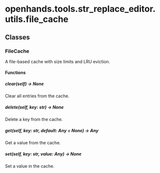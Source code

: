 # openhands.tools.str_replace_editor.utils.file_cache

## Classes

### FileCache

A file-based cache with size limits and LRU eviction.

#### Functions

##### clear(self) -> None

Clear all entries from the cache.

##### delete(self, key: str) -> None

Delete a key from the cache.

##### get(self, key: str, default: Any = None) -> Any

Get a value from the cache.

##### set(self, key: str, value: Any) -> None

Set a value in the cache.

